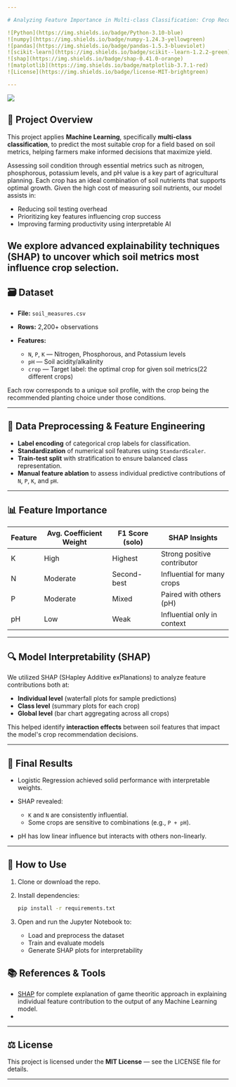 ```yaml
---

# Analyzing Feature Importance in Multi-class Classification: Crop Recommendation via Soil Metrics

![Python](https://img.shields.io/badge/Python-3.10-blue)
![numpy](https://img.shields.io/badge/numpy-1.24.3-yellowgreen)
![pandas](https://img.shields.io/badge/pandas-1.5.3-blueviolet)
![scikit-learn](https://img.shields.io/badge/scikit--learn-1.2.2-green)
![shap](https://img.shields.io/badge/shap-0.41.0-orange)
![matplotlib](https://img.shields.io/badge/matplotlib-3.7.1-red)
![License](https://img.shields.io/badge/license-MIT-brightgreen)

---
```

![](https://cdn11.bigcommerce.com/s-jl3t5tg/product_images/uploaded_images/rwanda7.jpg)
## 📖 Project Overview

This project applies **Machine Learning**, specifically **multi-class classification**, to predict the most suitable crop for a field based on soil metrics, helping farmers make informed decisions that maximize yield.

Assessing soil condition through essential metrics such as nitrogen, phosphorous, potassium levels, and pH value is a key part of agricultural planning. Each crop has an ideal combination of soil nutrients that supports optimal growth.
Given the high cost of measuring soil nutrients, our model assists in:

* Reducing soil testing overhead
* Prioritizing key features influencing crop success
* Improving farming productivity using interpretable AI

We explore advanced explainability techniques (SHAP) to uncover which soil metrics most influence crop selection.
---

## 🗃️ Dataset

* **File:** `soil_measures.csv`
* **Rows:** 2,200+ observations
* **Features:**

  * `N`, `P`, `K` — Nitrogen, Phosphorous, and Potassium levels
  * `pH` — Soil acidity/alkalinity
  * `crop` — Target label: the optimal crop for given soil metrics(22 different crops)

Each row corresponds to a unique soil profile, with the crop being the recommended planting choice under those conditions.

---

## 🔧 Data Preprocessing & Feature Engineering

* **Label encoding** of categorical crop labels for classification.
* **Standardization** of numerical soil features using `StandardScaler`.
* **Train-test split** with stratification to ensure balanced class representation.
* **Manual feature ablation** to assess individual predictive contributions of `N`, `P`, `K`, and `pH`.

---

## 📊 Feature Importance

| Feature | Avg. Coefficient Weight | F1 Score (solo) | SHAP Insights               |
| ------- | ----------------------- | --------------- | --------------------------- |
| K       | High                    | Highest         | Strong positive contributor |
| N       | Moderate                | Second-best     | Influential for many crops  |
| P       | Moderate                | Mixed           | Paired with others (pH)     |
| pH      | Low                     | Weak            | Influential only in context |

---

## 🔍 Model Interpretability (SHAP)

We utilized SHAP (SHapley Additive exPlanations) to analyze feature contributions both at:

* **Individual level** (waterfall plots for sample predictions)
* **Class level** (summary plots for each crop)
* **Global level** (bar chart aggregating across all crops)

This helped identify **interaction effects** between soil features that impact the model's crop recommendation decisions.

---

## 🎯 Final Results

* Logistic Regression achieved solid performance with interpretable weights.
* SHAP revealed:

  * `K` and `N` are consistently influential.
  * Some crops are sensitive to combinations (e.g., `P + pH`).
* pH has low linear influence but interacts with others non-linearly.

---

## 🚀 How to Use

1. Clone or download the repo.

2. Install dependencies:

   ```bash
   pip install -r requirements.txt
   ```

3. Open and run the Jupyter Notebook to:

   * Load and preprocess the dataset
   * Train and evaluate models
   * Generate SHAP plots for interpretability

## 📚 References & Tools
* [SHAP](https://shap.readthedocs.io/en/latest/) for complete explanation of game theoritic approach in explaining individual feature contribution to the output of any Machine Learning model.
* 

---

## ⚖️ License

This project is licensed under the **MIT License** — see the LICENSE file for details.

---
